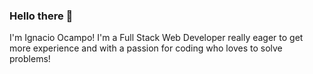 ### Hello there 👋
I'm Ignacio Ocampo! I'm a Full Stack Web Developer really eager to get more experience and with a passion for coding who loves to solve problems!
<!--

sdasdds

Here are some ideas to get you started:


- 🌱 I’m currently learning ... Python
- 🤔 I’m looking for help with ... Python
- 💬 Ask me about ... Anything!
- 📫 How to reach me: ... ignaciocampo.r@gmail.com
- 😄 Pronouns: ... He/Him
- ⚡ Fun fact: ... I hate snakes
-->

